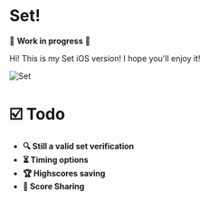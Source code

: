 # Set!

:hammer: **Work in progress** :wrench:

Hi! This is my Set iOS version!
I hope you'll enjoy it! 

![Set](https://i.ibb.co/k2DW2py/Capture-d-cran-2022-05-26-12-20-28.png)

# :ballot_box_with_check: Todo

 - **:mag: Still a valid set verification**
 - **:hourglass_flowing_sand: Timing options**
 - **:trophy: Highscores saving**
 - **:satellite: Score Sharing**

